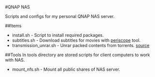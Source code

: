 #QNAP NAS

Scripts and configs for my personal QNAP NAS server.

##Items
* install.sh - Script to install required packages.
* subtitles.sh - Download subtitles for movies with [periscope](http://code.google.com/p/periscope/) tool.
* transmission_unrar.sh - Unrar packed contents from torrents. [source](http://forum.qnap.com/viewtopic.php?f=221&t=40920&p=194104&hilit=unrar#p194104)

##Tools
In tools directory are stored scripts for client computers to work with NAS.
* mount_nfs.sh - Mount all public shares of NAS server.
